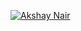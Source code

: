 [![Akshay Nair](https://github.com/timolins/timolins/raw/master/banner.svg)](https://phenax.github.io)
